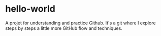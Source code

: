 # hello-world
A projet for understanding and practice Github.
It's a git where I explore steps by steps a little more GitHub flow and techniques.
